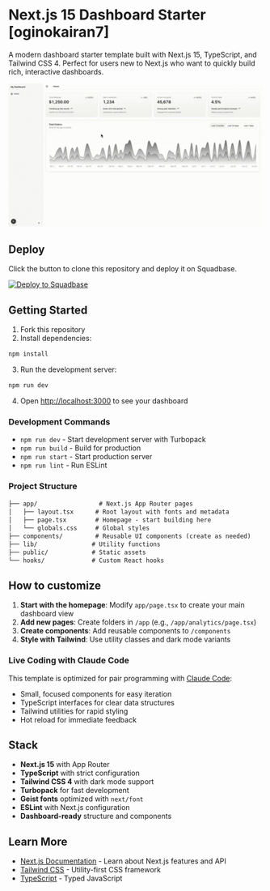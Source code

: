 # Next.js 15 Dashboard Starter [oginokairan7]

A modern dashboard starter template built with Next.js 15, TypeScript, and Tailwind CSS 4. Perfect for users new to Next.js who want to quickly build rich, interactive dashboards.

![Thumbnail](./assets/top.gif)

## Deploy

Click the button to clone this repository and deploy it on Squadbase.

[![Deploy to Squadbase](https://app.squadbase.dev/button.svg)](https://app.squadbase.dev/new/clone?repository-url=https://github.com/squadbase/squadbase-starters/tree/main/dashboard/nextjs)

## Getting Started

1. Fork this repository
2. Install dependencies:

```bash
npm install
```

3. Run the development server:

```bash
npm run dev
```

4. Open [http://localhost:3000](http://localhost:3000) to see your dashboard

### Development Commands

- `npm run dev` - Start development server with Turbopack
- `npm run build` - Build for production
- `npm run start` - Start production server
- `npm run lint` - Run ESLint

### Project Structure

```
├── app/                 # Next.js App Router pages
│   ├── layout.tsx      # Root layout with fonts and metadata
│   ├── page.tsx        # Homepage - start building here
│   └── globals.css     # Global styles
├── components/         # Reusable UI components (create as needed)
├── lib/               # Utility functions
├── public/            # Static assets
└── hooks/             # Custom React hooks
```

## How to customize

1. **Start with the homepage**: Modify `app/page.tsx` to create your main dashboard view
2. **Add new pages**: Create folders in `/app` (e.g., `/app/analytics/page.tsx`)
3. **Create components**: Add reusable components to `/components`
4. **Style with Tailwind**: Use utility classes and dark mode variants

### Live Coding with Claude Code

This template is optimized for pair programming with [Claude Code](https://claude.ai/code):

- Small, focused components for easy iteration
- TypeScript interfaces for clear data structures
- Tailwind utilities for rapid styling
- Hot reload for immediate feedback

## Stack

- **Next.js 15** with App Router
- **TypeScript** with strict configuration
- **Tailwind CSS 4** with dark mode support
- **Turbopack** for fast development
- **Geist fonts** optimized with `next/font`
- **ESLint** with Next.js configuration
- **Dashboard-ready** structure and components

## Learn More

- [Next.js Documentation](https://nextjs.org/docs) - Learn about Next.js features and API
- [Tailwind CSS](https://tailwindcss.com/docs) - Utility-first CSS framework
- [TypeScript](https://www.typescriptlang.org/docs) - Typed JavaScript
